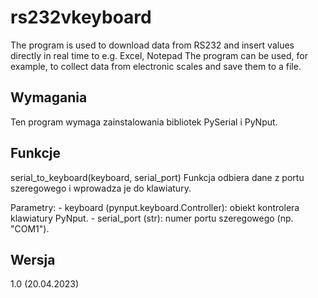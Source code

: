 # rs232vkeyboard
The program is used to download data from RS232 and insert values directly in real time to e.g. Excel, Notepad
The program can be used, for example, to collect data from electronic scales and save them to a file.


Wymagania
-----------

Ten program wymaga zainstalowania bibliotek PySerial i PyNput.

Funkcje
-------

serial_to_keyboard(keyboard, serial_port)
    Funkcja odbiera dane z portu szeregowego i wprowadza je do klawiatury.

Parametry:
    - keyboard (pynput.keyboard.Controller): obiekt kontrolera klawiatury PyNput.
    - serial_port (str): numer portu szeregowego (np. "COM1").

Wersja
-------

1.0 (20.04.2023)
